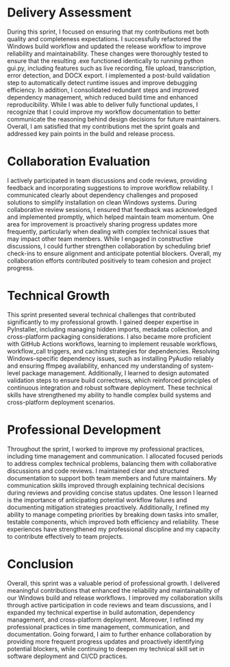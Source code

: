 # Delivery Assessment
During this sprint, I focused on ensuring that my contributions met both quality and completeness expectations. I successfully refactored the Windows build workflow and updated the release workflow to improve reliability and maintainability. These changes were thoroughly tested to ensure that the resulting .exe functioned identically to running python gui.py, including features such as live recording, file upload, transcription, error detection, and DOCX export. I implemented a post-build validation step to automatically detect runtime issues and improve debugging efficiency. In addition, I consolidated redundant steps and improved dependency management, which reduced build time and enhanced reproducibility. While I was able to deliver fully functional updates, I recognize that I could improve my workflow documentation to better communicate the reasoning behind design decisions for future maintainers. Overall, I am satisfied that my contributions met the sprint goals and addressed key pain points in the build and release process.


# Collaboration Evaluation
I actively participated in team discussions and code reviews, providing feedback and incorporating suggestions to improve workflow reliability. I communicated clearly about dependency challenges and proposed solutions to simplify installation on clean Windows systems. During collaborative review sessions, I ensured that feedback was acknowledged and implemented promptly, which helped maintain team momentum. One area for improvement is proactively sharing progress updates more frequently, particularly when dealing with complex technical issues that may impact other team members. While I engaged in constructive discussions, I could further strengthen collaboration by scheduling brief check-ins to ensure alignment and anticipate potential blockers. Overall, my collaboration efforts contributed positively to team cohesion and project progress.


# Technical Growth
This sprint presented several technical challenges that contributed significantly to my professional growth. I gained deeper expertise in PyInstaller, including managing hidden imports, metadata collection, and cross-platform packaging considerations. I also became more proficient with GitHub Actions workflows, learning to implement reusable workflows, workflow_call triggers, and caching strategies for dependencies. Resolving Windows-specific dependency issues, such as installing PyAudio reliably and ensuring ffmpeg availability, enhanced my understanding of system-level package management. Additionally, I learned to design automated validation steps to ensure build correctness, which reinforced principles of continuous integration and robust software deployment. These technical skills have strengthened my ability to handle complex build systems and cross-platform deployment scenarios.


# Professional Development
Throughout the sprint, I worked to improve my professional practices, including time management and communication. I allocated focused periods to address complex technical problems, balancing them with collaborative discussions and code reviews. I maintained clear and structured documentation to support both team members and future maintainers. My communication skills improved through explaining technical decisions during reviews and providing concise status updates. One lesson I learned is the importance of anticipating potential workflow failures and documenting mitigation strategies proactively. Additionally, I refined my ability to manage competing priorities by breaking down tasks into smaller, testable components, which improved both efficiency and reliability. These experiences have strengthened my professional discipline and my capacity to contribute effectively to team projects.


# Conclusion
Overall, this sprint was a valuable period of professional growth. I delivered meaningful contributions that enhanced the reliability and maintainability of our Windows build and release workflows. I improved my collaboration skills through active participation in code reviews and team discussions, and I expanded my technical expertise in build automation, dependency management, and cross-platform deployment. Moreover, I refined my professional practices in time management, communication, and documentation. Going forward, I aim to further enhance collaboration by providing more frequent progress updates and proactively identifying potential blockers, while continuing to deepen my technical skill set in software deployment and CI/CD practices.
